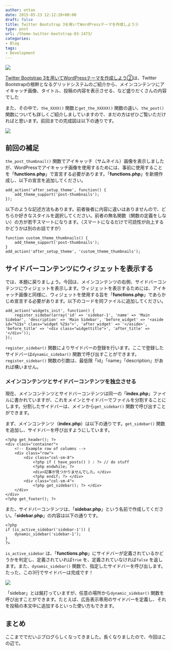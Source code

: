 ```yaml
---
author: ottan
date: 2015-05-23 12:12:28+00:00
draft: false
title: Twitter Bootstrap 3を用いてWordPressテーマを作成しよう③
type: post
url: /theme-twitter-bootstrap-03-1473/
categories:
- Blog
tags:
- Development
---
```


![](/uploads/2015/05/150523-5560631fae5d9.jpg)






[Twitter Bootstrap 3を用いてWordPressテーマを作成しよう②](/theme-twitter-bootstrap-02-1456/)は、Twitter Bootstrapの根幹となるグリッドシステムのご紹介から、メインコンテンツにアイキャッチ画像、タイトル、投稿の内容を表示させる、など盛りだくさんの内容でした




また、その中で、`the_XXXX()` 関数と`get_the_XXXXX()` 関数の違い、`the_post()` 関数についても詳しくご紹介しましていますので、まだの方はぜひご覧いただければと思います。前回までの完成図は以下の通りです。





![](/uploads/2015/05/150523-556063217ec3b.png)






## 前回の補足





`the_post_thumbnail()` 関数でアイキャッチ（サムネイル）画像を表示しましたが、WordPressでアイキャッチ画像を使用するためには、事前に使用することを「**functions.php**」で宣言する必要があります。「**functions.php**」を新規作成し、以下の宣言を追加してください。




    
    add_action('after_setup_theme', function() {
        add_theme_support('post-thumbnails');
    });





以下のような記述方法もあります。前者後者に内容に違いはありませんので、どちらか好きなスタイルを選択してください。前者の無名関数（関数の定義をしない）の方が若干スマートになります。（スマートになるだけで可読性が向上するかどうかは別のお話ですが）




    
    function custom_theme_thumbnails() {
        add_theme_support('post-thumbnails');
    }
    add_action('after_setup_theme', 'custom_theme_thumbnails');





## サイドバーコンテンツにウィジェットを表示する





では、本題に戻りましょう。今回は、メインコンテンツの右側、サイドバーコンテンツにウィジェットを表示します。ウィジェットを表示するためには、アイキャッチ画像と同様に、ウィジェットを使用する旨を「**functions.php**」であらかじめ宣言する必要があります。以下のコードを同ファイルに追加してください。




    
    add_action('widgets_init', function() {
        register_sidebar(array('id' => 'sidebar-1', 'name' => 'Main Sidebar', 'description' => 'Main Sidebar', 'before_widget' => '<aside id="%1$s" class="widget %2$s">', 'after_widget' => '</aside>', 'before_title' => '<div class="widgettitle">', 'after_title' => '</div>'));
    });





`register_sidebar()` 関数によりサイドバーの登録を行います。ここで登録したサイドバーは`dynamic_sidebar()` 関数で呼び出すことができます。`register_sidebar()` 関数の引数は、最低限「id」「name」「description」があれば構いません。





### メインコンテンツとサイドバーコンテンツを独立させる





現在、メインコンテンツとサイドバーコンテンツは同一の「**index.php**」ファイルに書かれていますが、これをメインとサイドバーでファイルを分割することにします。分割したサイドバーは、メインから`get_sidebar()` 関数で呼び出すことができます。





まず、メインコンテンツ（**index.php**）は以下の通りです。`get_sidebar()` 関数を追加し、サイドバーを呼び出すようにしています。




    
    <?php get_header(); ?>
    <div class="container">
        <!-- Example row of columns -->
        <div class="row">
            <div class="col-sm-8">
                <?php if ( have_posts() ) : ?> // do stuff
                <?php endwhile; ?>
                <div>記事が見つかりませんでした。</div>
                <?php endif; ?> </div>
            <div class="col-sm-4">
                <?php get_sidebar(); ?> </div>
        </div>
    </div>
    <?php get_footer(); ?>
    





また、サイドバーコンテンツは、「**sidebar.php**」という名前で作成してください。「**sidebar.php**」の内容は以下の通りです。




    
    <?php
    if (is_active_sidebar('sidebar-1')) {
        dynamic_sidebar('sidebar-1');
    }
    ?>





`is_active_sidebar` は、「**functions.php**」にサイドバーが定義されているかどうかを判定し、定義されていれば`true` を、定義されていなければ`false` を返します。また、`dynamic_sidebar()` 関数で、指定したサイドバーを呼び出します。たった、この3行でサイドバーは完成です！





![](/uploads/2015/05/150523-55606327e3200.png)






「sidebar」とは銘打っていますが、任意の場所から`dynamic_sidebar()` 関数を呼び出すことができます。たとえば、広告表示専用のサイドバーを定義し、それを投稿の本文中に追加するといった使い方もできます。





## まとめ





ここまででだいぶブログらしくなってきました。長くなりましたので、今回はこの辺で。
